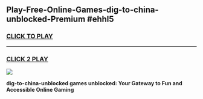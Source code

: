 
## Play-Free-Online-Games-dig-to-china-unblocked-Premium #ehhl5
<h3>
<a href="https://premium.freeplayer.one?title=dig-to-china-unblocked&ref=8M">CLICK TO PLAY</a></h3>
<hr>

<h3>
<a href="https://premium.freeplayer.one?title=dig-to-china-unblocked&ref=8M">CLICK 2 PLAY</a>
  
</h3>

<a href="https://premium.freeplayer.one?title=dig-to-china-unblocked&ref=8M"><img src="https://clearcache.store/games.png"></a>


**dig-to-china-unblocked games unblocked: Your Gateway to Fun and Accessible Online Gaming**
